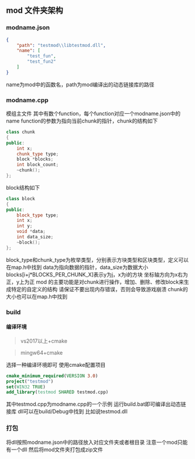 ## mod 文件夹架构
### modname.json
```json
{
    "path": "testmod\\libtestmod.dll",
    "name": [
        "test_fun",
        "test_fun2"
    ]
}
```
name为mod中的函数名，path为mod编译出的动态链接库的路径
### modname.cpp
模组主文件
其中有数个function，每个function对应一个modname.json中的name
function的参数为指向当前chunk的指针，chunk的结构如下
```cpp
class chunk
{
public:
    int x;
    chunk_type type;
    block *blocks;
    int block_count;
    ~chunk();
};
```
block结构如下
```cpp
class block
{
public:
    block_type type;
    int x;
    int y;
    void *data;
    int data_size;
    ~block();
};
```
block_type和chunk_type为枚举类型，分别表示方块类型和区块类型，定义可以在map.h中找到
data为指向数据的指针，data_size为数据大小
blocks[i+j*BLOCKS_PER_CHUNK_X]表示y为j，x为i的方块
坐标轴方向为x右为正，y上为正
mod 的主要功能是对chunk进行操作，增加、删除、修改block来生成特定的自定义的结构
请保证不要出现内存错误，否则会导致游戏崩溃
chunk的大小也可以在map.h中找到
### build
#### 编译环境
> vs2017以上+cmake

> mingw64+cmake

选择一种编译环境即可
使用cmake配置项目
```cmake
cmake_minimum_required(VERSION 3.0)
project("testmod")
set(WIN32 TRUE)
add_library(testmod SHARED testmod.cpp)
```
其中testmod.cpp为modname.cpp的一个示例
运行build.bat即可编译出动态链接库
dll可以在build/Debug中找到
比如说testmod.dll
### 打包
将dll按照modname.json中的路径放入对应文件夹或者根目录
注意一个mod只能有一个dll
然后将mod文件夹打包成zip文件



